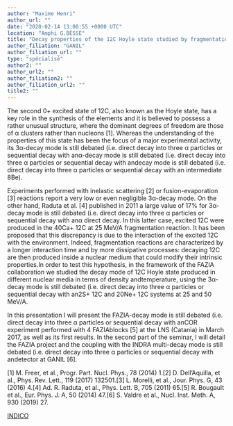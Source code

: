 ```yaml
---
author: "Maxime Henri"
author_url: ""
date: "2020-02-14 13:00:55 +0000 UTC"
location: "Amphi G.BESSE"
title: "Decay properties of the 12C Hoyle state studied by fragmentation with FAZIA"
author_filiation: "GANIL"
author_filiation_url: ""
type: "spécialisé"
author2: ""
author_url2: ""
author_filiation2: ""
author_filiation_url2: ""
title2: ""
---
```

The second 0+ excited state of 12C, also known as the Hoyle state, has a key role in the synthesis of the elements and it is believed to possess a rather unusual structure, where the dominant degrees of freedom are those of α clusters rather than nucleons [1]. Whereas the understanding of the properties of this state has been the focus of a major experimental activity, its 3α-decay mode is still debated (i.e. direct decay into three α particles or sequential decay with anα-decay mode is still debated (i.e. direct decay into three α particles or sequential decay with andecay mode is still debated (i.e. direct decay into three α particles or sequential decay with an intermediate 8Be).

Experiments performed with inelastic scattering [2] or fusion-evaporation [3] reactions report a very low or even negligible 3α-decay mode. On the other hand, Raduta et al. [4] published in 2011 a large value of 17% for 3α-decay mode is still debated (i.e. direct decay into three α particles or sequential decay with anα direct decay. In this latter case, excited 12C were produced in the 40Ca+ 12C at 25 MeV/A fragmentation reaction. It has been proposed that this discrepancy is due to the interaction of the excited 12C with the environment. Indeed, fragmentation reactions are characterized by a longer interaction time and by more dissipative processes: decaying 12C are then produced inside a nuclear medium that could modify their intrinsic properties.In order to test this hypothesis, in the framework of the FAZIA collaboration we studied the decay mode of 12C Hoyle state produced in different nuclear media in terms of density andtemperature, using the 3α-decay mode is still debated (i.e. direct decay into three α particles or sequential decay with an2S+ 12C and 20Ne+ 12C systems at 25 and 50 MeV/A.

In this presentation I will present the FAZIA-decay mode is still debated (i.e. direct decay into three α particles or sequential decay with anCOR experiment performed with 4 FAZIAblocks [5] at the LNS (Catania) in March 2017, as well as its first results. In the second part of the seminar, I will detail the FAZIA project and the coupling with the INDRA multi-decay mode is still debated (i.e. direct decay into three α particles or sequential decay with andetector at GANIL [6].

[1] M. Freer, et al., Progr. Part. Nucl. Phys., 78 (2014) 1.[2] D. Dell’Aquilla, et al., Phys. Rev. Lett., 119 (2017) 132501.[3] L. Morelli, et al., Jour. Phys. G, 43 (2016) 4.[4] Ad. R. Raduta, et al., Phys. Lett. B, 705 (2011) 65.[5] R. Bougault et al., Eur. Phys. J. A, 50 (2014) 47.[6] S. Valdre et al., Nucl. Inst. Meth. A, 930 (2019) 27.

[INDICO](https://indico.in2p3.fr/event/20551/)
